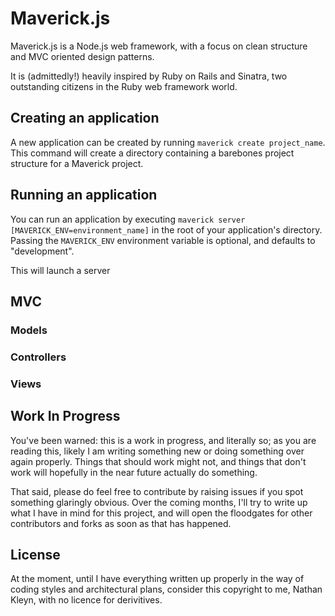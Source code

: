 # Maverick.js

Maverick.js is a Node.js web framework, with a focus on clean structure and MVC oriented design patterns.

It is (admittedly!) heavily inspired by Ruby on Rails and Sinatra, two outstanding citizens in the Ruby web framework world.

## Creating an application

A new application can be created by running `maverick create project_name`. This command will create a directory containing a barebones project structure for a Maverick project.

## Running an application

You can run an application by executing `maverick server [MAVERICK_ENV=environment_name]` in the root of your application's directory. Passing the `MAVERICK_ENV` environment variable is optional, and defaults to "development".

This will launch a server

## MVC

### Models

### Controllers



### Views

## Work In Progress

You've been warned: this is a work in progress, and literally so; as you are reading this, likely I am writing something new or doing something over again properly. Things that should work might not, and things that don't work will hopefully in the near future actually do something.

That said, please do feel free to contribute by raising issues if you spot something glaringly obvious. Over the coming months, I'll try to write up what I have in mind for this project, and will open the floodgates for other contributors and forks as soon as that has happened.

## License

At the moment, until I have everything written up properly in the way of coding styles and architectural plans, consider this copyright to me, Nathan Kleyn, with no licence for derivitives.
